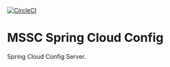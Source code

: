 [![CircleCI](https://dl.circleci.com/status-badge/img/gh/ctavera/mssc-inventory-failover/tree/master.svg?style=svg)](https://dl.circleci.com/status-badge/redirect/gh/ctavera/mssc-inventory-failover/tree/master)
# MSSC Spring Cloud Config

Spring Cloud Config Server.
